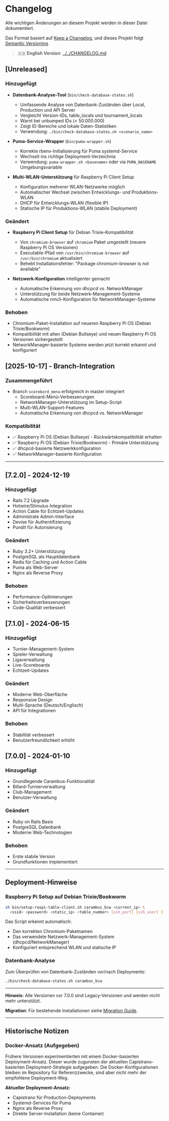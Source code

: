 # Changelog

Alle wichtigen Änderungen an diesem Projekt werden in dieser Datei dokumentiert.

Das Format basiert auf [Keep a Changelog](https://keepachangelog.com/de/1.0.0/),
und dieses Projekt folgt [Semantic Versioning](https://semver.org/spec/v2.0.0.html).

> 🇬🇧 **English Version**: [../../CHANGELOG.md](../../CHANGELOG.md)

## [Unreleased]

### Hinzugefügt
- **Datenbank-Analyse-Tool** (`bin/check-database-states.sh`)
  - Umfassende Analyse von Datenbank-Zuständen über Local, Production und API Server
  - Vergleicht Version-IDs, table_locals und tournament_locals
  - Warnt bei unbumped IDs (< 50.000.000)
  - Zeigt ID-Bereiche und lokale Daten-Statistiken
  - Verwendung: `./bin/check-database-states.sh <scenario_name>`

- **Puma-Service-Wrapper** (`bin/puma-wrapper.sh`)
  - Korrekte rbenv-Initialisierung für Puma systemd-Service
  - Wechselt ins richtige Deployment-Verzeichnis
  - Verwendung: `puma-wrapper.sh <basename>` oder via `PUMA_BASENAME` Umgebungsvariable

- **Multi-WLAN-Unterstützung** für Raspberry Pi Client Setup
  - Konfiguration mehrerer WLAN-Netzwerke möglich
  - Automatischer Wechsel zwischen Entwicklungs- und Produktions-WLAN
  - DHCP für Entwicklungs-WLAN (flexible IP)
  - Statische IP für Produktions-WLAN (stabile Deployment)

### Geändert
- **Raspberry Pi Client Setup** für Debian Trixie-Kompatibilität
  - Von `chromium-browser` auf `chromium` Paket umgestellt (neuere Raspberry Pi OS Versionen)
  - Executable-Pfad von `/usr/bin/chromium-browser` auf `/usr/bin/chromium` aktualisiert
  - Behebt Installationsfehler: "Package chromium-browser is not available"

- **Netzwerk-Konfiguration** intelligenter gemacht
  - Automatische Erkennung von dhcpcd vs. NetworkManager
  - Unterstützung für beide Netzwerk-Management-Systeme
  - Automatische nmcli-Konfiguration für NetworkManager-Systeme

### Behoben
- Chromium-Paket-Installation auf neueren Raspberry Pi OS (Debian Trixie/Bookworm)
- Kompatibilität mit alten (Debian Bullseye) und neuen Raspberry Pi OS Versionen sichergestellt
- NetworkManager-basierte Systeme werden jetzt korrekt erkannt und konfiguriert

## [2025-10-17] - Branch-Integration

### Zusammengeführt
- Branch `scorebord_menu` erfolgreich in master integriert
  - Scoreboard-Menü-Verbesserungen
  - NetworkManager-Unterstützung im Setup-Script
  - Multi-WLAN-Support-Features
  - Automatische Erkennung von dhcpcd vs. NetworkManager

### Kompatibilität
- ✅ Raspberry Pi OS (Debian Bullseye) - Rückwärtskompatibilität erhalten
- ✅ Raspberry Pi OS (Debian Trixie/Bookworm) - Primäre Unterstützung
- ✅ dhcpcd-basierte Netzwerkkonfiguration
- ✅ NetworkManager-basierte Konfiguration

---

## [7.2.0] - 2024-12-19

### Hinzugefügt
- Rails 7.2 Upgrade
- Hotwire/Stimulus Integration
- Action Cable für Echtzeit-Updates
- Administrate Admin-Interface
- Devise für Authentifizierung
- Pundit für Autorisierung

### Geändert
- Ruby 3.2+ Unterstützung
- PostgreSQL als Hauptdatenbank
- Redis für Caching und Action Cable
- Puma als Web-Server
- Nginx als Reverse Proxy

### Behoben
- Performance-Optimierungen
- Sicherheitsverbesserungen
- Code-Qualität verbessert

## [7.1.0] - 2024-06-15

### Hinzugefügt
- Turnier-Management-System
- Spieler-Verwaltung
- Ligaverwaltung
- Live-Scoreboards
- Echtzeit-Updates

### Geändert
- Moderne Web-Oberfläche
- Responsive Design
- Multi-Sprache (Deutsch/Englisch)
- API für Integrationen

### Behoben
- Stabilität verbessert
- Benutzerfreundlichkeit erhöht

## [7.0.0] - 2024-01-10

### Hinzugefügt
- Grundlegende Carambus-Funktionalität
- Billard-Turnierverwaltung
- Club-Management
- Benutzer-Verwaltung

### Geändert
- Ruby on Rails Basis
- PostgreSQL Datenbank
- Moderne Web-Technologien

### Behoben
- Erste stabile Version
- Grundfunktionen implementiert

---

## Deployment-Hinweise

### Raspberry Pi Setup auf Debian Trixie/Bookworm

```bash
sh bin/setup-raspi-table-client.sh carambus_bcw <current_ip> \
  <ssid> <password> <static_ip> <table_number> [ssh_port] [ssh_user] [server_ip]
```

Das Script erkennt automatisch:
- Den korrekten Chromium-Paketnamen
- Das verwendete Netzwerk-Management-System (dhcpcd/NetworkManager)
- Konfiguriert entsprechend WLAN und statische IP

### Datenbank-Analyse

Zum Überprüfen von Datenbank-Zuständen vor/nach Deployments:

```bash
./bin/check-database-states.sh carambus_bcw
```

---

**Hinweis**: Alle Versionen vor 7.0.0 sind Legacy-Versionen und werden nicht mehr unterstützt.

**Migration**: Für bestehende Installationen siehe [Migration Guide](../INSTALLATION/QUICKSTART.md#migration-von-bestehenden-installationen).

---

## Historische Notizen

### Docker-Ansatz (Aufgegeben)

Frühere Versionen experimentierten mit einem Docker-basierten Deployment-Ansatz. Dieser wurde zugunsten der aktuellen Capistrano-basierten Deployment-Strategie aufgegeben. Die Docker-Konfigurationen bleiben im Repository für Referenzzwecke, sind aber nicht mehr der empfohlene Deployment-Weg.

**Aktueller Deployment-Ansatz:**
- Capistrano für Production-Deployments
- Systemd-Services für Puma
- Nginx als Reverse Proxy
- Direkte Server-Installation (keine Container)
